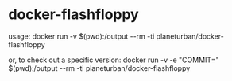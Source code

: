 # docker-flashfloppy
usage: docker run -v $(pwd):/output --rm -ti planeturban/docker-flashfloppy

or, to check out a specific version:
docker run -v -e "COMMIT=<commit hash>" $(pwd):/output --rm -ti planeturban/docker-flashfloppy
